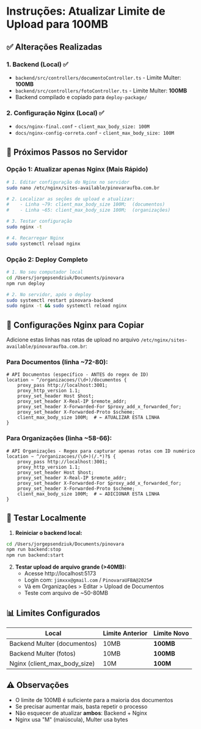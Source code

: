 # Instruções: Atualizar Limite de Upload para 100MB

## ✅ Alterações Realizadas

### 1. Backend (Local) ✅
- `backend/src/controllers/documentoController.ts` - Limite Multer: **100MB**
- `backend/src/controllers/fotoController.ts` - Limite Multer: **100MB**
- Backend compilado e copiado para `deploy-package/`

### 2. Configuração Nginx (Local) ✅
- `docs/nginx-final.conf` - `client_max_body_size: 100M`
- `docs/nginx-config-correta.conf` - `client_max_body_size: 100M`

## 🚀 Próximos Passos no Servidor

### Opção 1: Atualizar apenas Nginx (Mais Rápido)

```bash
# 1. Editar configuração do Nginx no servidor
sudo nano /etc/nginx/sites-available/pinovaraufba.com.br

# 2. Localizar as seções de upload e atualizar:
#    - Linha ~79: client_max_body_size 100M;  (documentos)
#    - Linha ~65: client_max_body_size 100M;  (organizações)

# 3. Testar configuração
sudo nginx -t

# 4. Recarregar Nginx
sudo systemctl reload nginx
```

### Opção 2: Deploy Completo

```bash
# 1. No seu computador local
cd /Users/jorgepsendziuk/Documents/pinovara
npm run deploy

# 2. No servidor, após o deploy
sudo systemctl restart pinovara-backend
sudo nginx -t && sudo systemctl reload nginx
```

## 📝 Configurações Nginx para Copiar

Adicione estas linhas nas rotas de upload no arquivo `/etc/nginx/sites-available/pinovaraufba.com.br`:

### Para Documentos (linha ~72-80):
```nginx
# API Documentos (específico - ANTES do regex de ID)
location ~ ^/organizacoes/(\d+)/documentos {
    proxy_pass http://localhost:3001;
    proxy_http_version 1.1;
    proxy_set_header Host $host;
    proxy_set_header X-Real-IP $remote_addr;
    proxy_set_header X-Forwarded-For $proxy_add_x_forwarded_for;
    proxy_set_header X-Forwarded-Proto $scheme;
    client_max_body_size 100M;  # ← ATUALIZAR ESTA LINHA
}
```

### Para Organizações (linha ~58-66):
```nginx
# API Organizações - Regex para capturar apenas rotas com ID numérico
location ~ ^/organizacoes/(\d+)(/.*)?$ {
    proxy_pass http://localhost:3001;
    proxy_http_version 1.1;
    proxy_set_header Host $host;
    proxy_set_header X-Real-IP $remote_addr;
    proxy_set_header X-Forwarded-For $proxy_add_x_forwarded_for;
    proxy_set_header X-Forwarded-Proto $scheme;
    client_max_body_size 100M;  # ← ADICIONAR ESTA LINHA
}
```

## 🧪 Testar Localmente

1. **Reiniciar o backend local:**
```bash
cd /Users/jorgepsendziuk/Documents/pinovara
npm run backend:stop
npm run backend:start
```

2. **Testar upload de arquivo grande (>40MB):**
   - Acesse http://localhost:5173
   - Login com: `jimxxx@gmail.com` / `PinovaraUFBA@2025#`
   - Vá em Organizações > Editar > Upload de Documentos
   - Teste com arquivo de ~50-80MB

## 📊 Limites Configurados

| Local | Limite Anterior | Limite Novo |
|-------|----------------|-------------|
| Backend Multer (documentos) | 10MB | **100MB** |
| Backend Multer (fotos) | 10MB | **100MB** |
| Nginx (client_max_body_size) | 10M | **100M** |

## ⚠️ Observações

- O limite de 100MB é suficiente para a maioria dos documentos
- Se precisar aumentar mais, basta repetir o processo
- Não esquecer de atualizar **ambos**: Backend + Nginx
- Nginx usa "M" (maiúscula), Multer usa bytes

